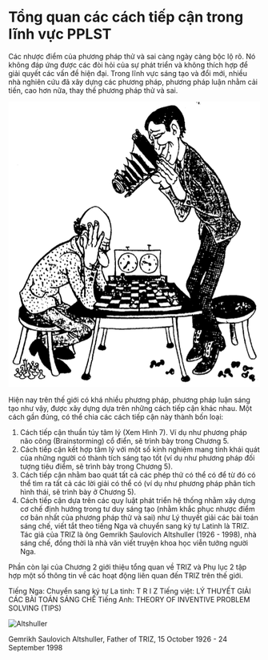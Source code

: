Tổng quan các cách tiếp cận trong lĩnh vực PPLST
================================================
Các nhược điểm của phương pháp thử và sai càng ngày càng bộc lộ rõ. Nó không đáp ứng được các đòi hỏi của sự phát triển và không thích hợp để giải quyết các vấn đề hiện đại. Trong lĩnh vực sáng tạo và đổi mới, nhiều nhà nghiên cứu đã xây dựng các phương pháp, phương pháp luận nhằm cải tiến, cao hơn nữa, thay thế phương pháp thử và sai.

![Chess](images/ch2/chess.png)

Hiện nay trên thế giới có khá nhiều phương pháp, phương pháp luận sáng tạo như vậy, được xây dựng dựa trên những cách tiếp cận khác nhau. Một cách gần đúng, có thể chia các cách tiếp cận này thành bốn loại:

  1. Cách tiếp cận thuần túy tâm lý (Xem Hình 7). Ví dụ như phương pháp não công (Brainstorming) cổ điển, sẽ trình bày trong Chương 5.
  2. Cách tiếp cận kết hợp tâm lý với một số kinh nghiệm mang tính khái quát của những người có thành tích sáng tạo tốt (ví dụ như phương pháp đối tượng tiêu điểm, sẽ trình bày trong Chương 5).
  3. Cách tiếp cận nhằm bao quát tất cả các phép thử có thể có để từ đó có thể tìm ra tất cả các lời giải có thể có (ví dụ như phương pháp phân tích hình thái, sẽ trình bày ở Chương 5).
  4. Cách tiếp cận dựa trên các quy luật phát triển hệ thống nhằm xây dựng cơ chế định hướng trong tư duy sáng tạo (nhằm khắc phục nhược điểm cơ bản nhất của phương pháp thử và sai) như Lý thuyết giải các bài toán sáng chế, viết tắt theo tiếng Nga và chuyển sang ký tự Latinh là TRIZ. Tác giả của TRIZ là ông Gemrikh Saulovich Altshuller (1926 - 1998), nhà sáng chế, đồng thời là nhà văn viết truyện khoa học viễn tưởng người Nga.

Phần còn lại của Chương 2 giới thiệu tổng quan về TRIZ và Phụ lục 2 tập hợp một số thông tin về các hoạt động liên quan đến TRIZ trên thế giới.

Tiếng Nga: 
Chuyển sang ký tự La tinh: T R I Z
Tiếng việt: LÝ THUYẾT GIẢI CÁC BÀI TOÁN SÁNG CHẾ
Tiếng Anh: THEORY OF INVENTIVE PROBLEM SOLVING (TIPS)

![Altshuller](images/ch2/Altshuller.png)

Gemrikh Saulovich Altshuller, Father of TRIZ,
15 October 1926 - 24 September 1998

